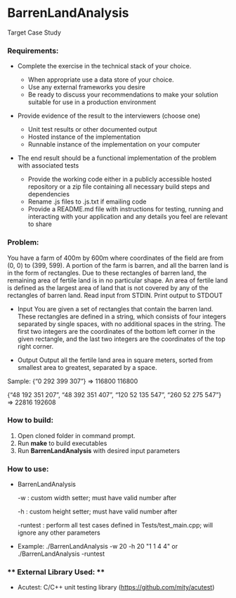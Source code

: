 # BarrenLandAnalysis
Target Case Study 

### **Requirements:**
- Complete the exercise in the technical stack of your choice.
    - When appropriate use a data store of your choice.
    - Use any external frameworks you desire
    - Be ready to discuss your recommendations to make your solution suitable for use in a production environment 

- Provide evidence of the result to the interviewers (choose one)
    - Unit test results or other documented output
    - Hosted instance of the implementation
    - Runnable instance of the implementation on your computer

- The end result should be a functional implementation of the problem with associated tests
    - Provide the working code either in a publicly accessible hosted repository or a zip file containing all necessary build steps and dependencies
    - Rename .js files to .js.txt if emailing code
    - Provide a README.md file with instructions for testing, running and interacting with your application and any details you feel are relevant to share

### **Problem:**
You have a farm of 400m by 600m where coordinates of the field are from (0, 0) to (399, 599). A portion of the farm is barren, and all the barren land is in the form of rectangles. Due to these rectangles of barren land, the remaining area of fertile land is in no particular shape. An area of fertile land is defined as the largest area of land that is not covered by any of the rectangles of barren land. 
Read input from STDIN. Print output to STDOUT 

- Input 
You are given a set of rectangles that contain the barren land. These rectangles are defined in a string, which consists of four integers separated by single spaces, with no additional spaces in the string. The first two integers are the coordinates of the bottom left corner in the given rectangle, and the last two integers are the coordinates of the top right corner. 

- Output 
Output all the fertile land area in square meters, sorted from smallest area to greatest, separated by a space. 

Sample: 
{“0 292 399 307”} => 116800  116800

{“48 192 351 207”, “48 392 351 407”, “120 52 135 547”, “260 52 275 547”}  => 22816 192608

### **How to build:**
1. Open cloned folder in command prompt.
2. Run **make** to build executables
3. Run **BarrenLandAnalysis** with desired input parameters

### **How to use:**
- BarrenLandAnalysis

    -w : custom width setter; must have valid number after

    -h : custom height setter; must have valid number after
    
    -runtest : perform all test cases defined in Tests/test_main.cpp; will ignore any other parameters

- Example: ./BarrenLandAnalysis -w 20 -h 20 "1 1 4 4" or ./BarrenLandAnalysis -runtest

### ** External Library Used: **
- Acutest: C/C++ unit testing library (https://github.com/mity/acutest)
